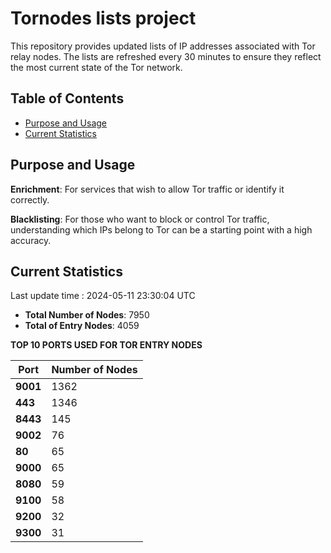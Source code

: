# Tornodes lists project

This repository provides updated lists of IP addresses associated with Tor relay nodes. The lists are refreshed every 30 minutes to ensure they reflect the most current state of the Tor network.

## Table of Contents

- [Purpose and Usage](#purpose-and-usage)
- [Current Statistics](#current-statistics)


## Purpose and Usage

**Enrichment**: For services that wish to allow Tor traffic or identify it correctly.

**Blacklisting**: For those who want to block or control Tor traffic, understanding which IPs belong to Tor can be a starting point with a high accuracy.

## Current Statistics

Last update time : 2024-05-11 23:30:04 UTC

- **Total Number of Nodes**: 7950
- **Total of Entry Nodes**: 4059

**TOP 10 PORTS USED FOR TOR ENTRY NODES**

| **Port** | **Number of Nodes** |
|------|-----------------|
| **9001**   | 1362  |
| **443**   | 1346  |
| **8443**   | 145  |
| **9002**   | 76  |
| **80**   | 65  |
| **9000**   | 65  |
| **8080**   | 59  |
| **9100**   | 58  |
| **9200**   | 32  |
| **9300**   | 31  |

